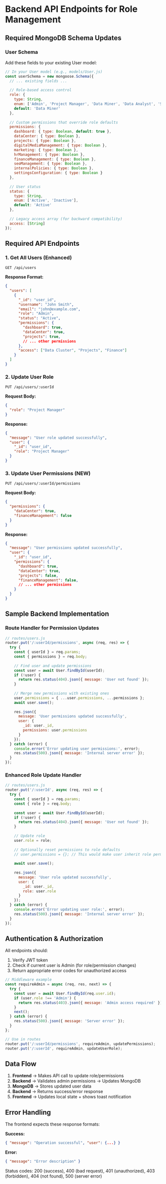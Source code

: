 # Backend API Endpoints for Role Management

## Required MongoDB Schema Updates

### User Schema
Add these fields to your existing User model:

```javascript
// In your User model (e.g., models/User.js)
const userSchema = new mongoose.Schema({
  // ... existing fields ...
  
  // Role-based access control
  role: {
    type: String,
    enum: ['Admin', 'Project Manager', 'Data Miner', 'Data Analyst', 'Social Media Manager', 'Human Resource', 'Graphic Designer', 'Web Developer', 'SEO Manager'],
    default: 'Data Miner'
  },
  
  // Custom permissions that override role defaults
  permissions: {
    dashboard: { type: Boolean, default: true },
    dataCenter: { type: Boolean },
    projects: { type: Boolean },
    digitalMediaManagement: { type: Boolean },
    marketing: { type: Boolean },
    hrManagement: { type: Boolean },
    financeManagement: { type: Boolean },
    seoManagement: { type: Boolean },
    internalPolicies: { type: Boolean },
    settingsConfiguration: { type: Boolean }
  },
  
  // User status
  status: {
    type: String,
    enum: ['Active', 'Inactive'],
    default: 'Active'
  },
  
  // Legacy access array (for backward compatibility)
  access: [String]
});
```

## Required API Endpoints

### 1. Get All Users (Enhanced)
```
GET /api/users
```
**Response Format:**
```json
{
  "users": [
    {
      "_id": "user_id",
      "username": "John Smith",
      "email": "john@example.com",
      "role": "Admin",
      "status": "Active",
      "permissions": {
        "dashboard": true,
        "dataCenter": true,
        "projects": true,
        // ... other permissions
      },
      "access": ["Data Cluster", "Projects", "Finance"]
    }
  ]
}
```

### 2. Update User Role
```
PUT /api/users/:userId
```
**Request Body:**
```json
{
  "role": "Project Manager"
}
```
**Response:**
```json
{
  "message": "User role updated successfully",
  "user": {
    "_id": "user_id",
    "role": "Project Manager"
  }
}
```

### 3. Update User Permissions (NEW)
```
PUT /api/users/:userId/permissions
```
**Request Body:**
```json
{
  "permissions": {
    "dataCenter": true,
    "financeManagement": false
  }
}
```
**Response:**
```json
{
  "message": "User permissions updated successfully",
  "user": {
    "_id": "user_id",
    "permissions": {
      "dashboard": true,
      "dataCenter": true,
      "projects": false,
      "financeManagement": false,
      // ... other permissions
    }
  }
}
```

## Sample Backend Implementation

### Route Handler for Permission Updates
```javascript
// routes/users.js
router.put('/:userId/permissions', async (req, res) => {
  try {
    const { userId } = req.params;
    const { permissions } = req.body;
    
    // Find user and update permissions
    const user = await User.findById(userId);
    if (!user) {
      return res.status(404).json({ message: 'User not found' });
    }
    
    // Merge new permissions with existing ones
    user.permissions = { ...user.permissions, ...permissions };
    await user.save();
    
    res.json({
      message: 'User permissions updated successfully',
      user: {
        _id: user._id,
        permissions: user.permissions
      }
    });
  } catch (error) {
    console.error('Error updating user permissions:', error);
    res.status(500).json({ message: 'Internal server error' });
  }
});
```

### Enhanced Role Update Handler
```javascript
// routes/users.js  
router.put('/:userId', async (req, res) => {
  try {
    const { userId } = req.params;
    const { role } = req.body;
    
    const user = await User.findById(userId);
    if (!user) {
      return res.status(404).json({ message: 'User not found' });
    }
    
    // Update role
    user.role = role;
    
    // Optionally reset permissions to role defaults
    // user.permissions = {}; // This would make user inherit role permissions
    
    await user.save();
    
    res.json({
      message: 'User role updated successfully',
      user: {
        _id: user._id,
        role: user.role
      }
    });
  } catch (error) {
    console.error('Error updating user role:', error);
    res.status(500).json({ message: 'Internal server error' });
  }
});
```

## Authentication & Authorization

All endpoints should:
1. Verify JWT token
2. Check if current user is Admin (for role/permission changes)
3. Return appropriate error codes for unauthorized access

```javascript
// Middleware example
const requireAdmin = async (req, res, next) => {
  try {
    const user = await User.findById(req.user.id);
    if (user.role !== 'Admin') {
      return res.status(403).json({ message: 'Admin access required' });
    }
    next();
  } catch (error) {
    res.status(500).json({ message: 'Server error' });
  }
};

// Use in routes
router.put('/:userId/permissions', requireAdmin, updatePermissions);
router.put('/:userId', requireAdmin, updateUserRole);
```

## Data Flow

1. **Frontend** → Makes API call to update role/permissions
2. **Backend** → Validates admin permissions → Updates MongoDB
3. **MongoDB** → Stores updated user data
4. **Backend** → Returns success/error response
5. **Frontend** → Updates local state + shows toast notification

## Error Handling

The frontend expects these response formats:

**Success:**
```json
{ "message": "Operation successful", "user": {...} }
```

**Error:**
```json
{ "message": "Error description" }
```

Status codes: 200 (success), 400 (bad request), 401 (unauthorized), 403 (forbidden), 404 (not found), 500 (server error)
